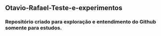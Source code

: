 ## Otavio-Rafael-Teste-e-experimentos

### Repositório criado para exploração e entendimento do Github somente para estudos.

